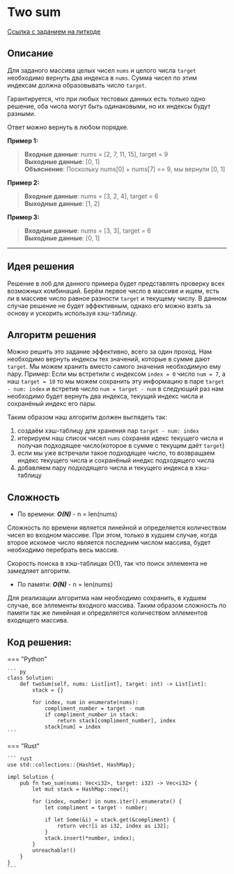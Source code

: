 # Two sum

[Ссылка с заданием на литкоде](https://leetcode.com/problems/two-sum)


## Описание

Для заданого массива целых чисел `nums` и целого числа `target` необходимо вернуть два индекса в `nums`. Сумма чисел по этим индексам должна образовывать число `target`.

Гарантируется, что при любых тестовых данных есть только одно решение, оба числа могут быть одинаковыми, но их индексы будут разными.

Ответ можно вернуть в любом порядке.

**Пример 1:**  
> **Входные данные**: nums = [2, 7, 11, 15], target = 9  
> **Выходные данные**:  [0, 1]  
> **Объяснение**: Поскольку nums[0] + nums[7] == 9, мы вернули [0, 1]

**Пример 2:**
> **Входные данные**: nums = [3, 2, 4], target = 6  
> **Выходные данные**:  [1, 2]

**Пример 3:**
> **Входные данные**: nums = [3, 3], target = 6    
> **Выходные данные**: [0, 1]  

---

## Идея решения
Решение в лоб для данного примера будет представлять проверку всех возможных комбинаций. Берём первое число в массиве и ищем, есть ли в массиве число равное разности `target` и текущему числу. В данном случае решение не будет эффективным, однако его можно взять за основу и ускорить используя хэш-таблицу.

## Алгоритм решения
Можно решить это задание эффективно, всего за один проход. Нам необходимо вернуть индексы тех значений, которые в сумме дают `target`. Мы можем хранить вместо самого значения необходимую ему пару. Пример: Если мы встретили с индексом `index = 0` число `num = 7`, а наш `target = 10` то мы можем сохранить эту информацию в паре `target - num: index` и встретив число `num = target - num` в следующий раз нам необходимо будет вернуть два индекса, текущий индекс числа и сохранёный индекс его пары.

Таким образом наш алгоритм должен выглядеть так:
1. создаём хэш-таблицу для хранения пар `target - num: index` 
2. итерируем наш список чисел `nums` сохраняя идекс текущего числа и получая подходящее число(которое в сумме с текущим даёт `target`)
3. если мы уже встречали такое подходящее число, то возвращаем индекс текущего числа и сохранёный инедкс подходящего числа
4. добавляем пару подходящего числа и текущего индекса в хэш-таблицу

## Сложность

* По времени: ***O(N)*** - n = len(nums)

Сложность по времени является линейной и определяется количеством чисел во входном массиве. При этом, только в худшем случае, когда второе искомое число является последним числом массива, будет необходимо перебрать весь массив. 

Скорость поиска в хэш-таблицах O(1), так что поиск эллемента не замедляет алгоритм.

* По памяти: ***O(N)*** - n = len(nums)

Для реализации алгоритма нам необходимо сохранить, в худшем случае, все эллементы входного массива. Таким образом сложность по памяти так же линейная и определяется количеством эллементов входящего массива.

## Код решения:

=== "Python"
    
    ``` py
    class Solution:
        def twoSum(self, nums: List[int], target: int) -> List[int]:
            stack = {}
    
            for index, num in enumerate(nums):
                compliment_number = target - num
                if compliment_number in stack:
                    return stack[compliment_number], index
                stack[num] = index
    ```

=== "Rust"
    
    ``` rust
    use std::collections::{HashSet, HashMap};
    
    impl Solution {
        pub fn two_sum(nums: Vec<i32>, target: i32) -> Vec<i32> {
            let mut stack = HashMap::new();
    
            for (index, number) in nums.iter().enumerate() {
                let compliment = target - number;
    
                if let Some(&i) = stack.get(&compliment) {
                    return vec![i as i32, index as i32];
                }
                stack.insert(*number, index);
            }
            unreachable!()
        }
    }
    ```
